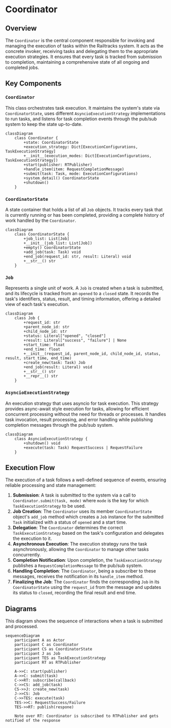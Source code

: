 # Coordinator

## Overview

The `Coordinator` is the central component responsible for invoking and managing the execution of tasks within the Railtracks system. It acts as the concrete invoker, receiving tasks and delegating them to the appropriate execution strategies. It ensures that every task is tracked from submission to completion, maintaining a comprehensive state of all ongoing and completed jobs.

## Key Components

### `Coordinator`

This class orchestrates task execution. It maintains the system's state via `CoordinatorState`, uses different `AsyncioExecutionStrategy` implementations to run tasks, and listens for task completion events through the pub/sub system to keep the state up-to-date.

```mermaid
classDiagram
    class Coordinator {
        +state: CoordinatorState
        +execution_strategy: Dict[ExecutionConfigurations, TaskExecutionStrategy]
        +__init__(execution_modes: Dict[ExecutionConfigurations, TaskExecutionStrategy])
        +start(publisher: RTPublisher)
        +handle_item(item: RequestCompletionMessage)
        +submit(task: Task, mode: ExecutionConfigurations)
        +system_detail() CoordinatorState
        +shutdown()
    }
```
### `CoordinatorState`

A state container that holds a list of all `Job` objects. It tracks every task that is currently running or has been completed, providing a complete history of work handled by the `Coordinator`.

```mermaid
classDiagram
    class CoordinatorState {
        +job_list: List[Job]
        +__init__(job_list: List[Job])
        +empty() CoordinatorState
        +add_job(task: Task) void
        +end_job(request_id: str, result: Literal) void
        +__str__() str
    }
```
### `Job`

Represents a single unit of work. A `Job` is created when a task is submitted, and its lifecycle is tracked from an `opened` to a `closed` state. It records the task's identifiers, status, result, and timing information, offering a detailed view of each task's execution.

```mermaid
classDiagram
    class Job {
        +request_id: str
        +parent_node_id: str
        +child_node_id: str
        +status: Literal["opened", "closed"]
        +result: Literal["success", "failure"] | None
        +start_time: float
        +end_time: float
        +__init__(request_id, parent_node_id, child_node_id, status, result, start_time, end_time)
        +create_new(task: Task) Job
        +end_job(result: Literal) void
        +__str__() str
        +__repr__() str
    }
```

### `AsyncioExecutionStrategy`

An execution strategy that uses asyncio for task execution. This strategy provides async-await style execution for tasks, allowing for efficient concurrent processing without the need for threads or processes. It handles task invocation, result processing, and error handling while publishing completion messages through the pub/sub system.

```mermaid
classDiagram
    class AsyncioExecutionStrategy {
        +shutdown() void
        +execute(task: Task) RequestSuccess | RequestFailure
    }
```

<!-- ```mermaid
classDiagram
    class Coordinator {
        +state: CoordinatorState
        +execution_strategy: Dict[ExecutionConfigurations, TaskExecutionStrategy]
        +submit(task: Task)
        +handle_item(message: RequestCompletionMessage)
    }
    
    class CoordinatorState {
        +job_list: List[Job]
        +add_job(job: Job)
        +end_job(request_id: str, result: str)
        +find_job(request_id: str) Job
    }
    
    class Job {
        +request_id: str
        +task_id: str
        +status: str
        +result: str
        +start_time: float
        +end_time: float
        +error_message: str
        +create_new(task: Task) Job
        +end_job(result: str)
        +set_error(error: str)
    }

    Coordinator "1" *-- "1" CoordinatorState : contains
    CoordinatorState "1" *-- "0..*" Job : manages
``` -->
## Execution Flow

The execution of a task follows a well-defined sequence of events, ensuring reliable processing and state management:

1.  **Submission**: A task is submitted to the system via a call to `Coordinator.submit(task, mode)` where `mode` is the key for which `TaskExecutionStrategy` to be used.
2.  **Job Creation**: The `Coordinator` uses its member `CoordinatorState` object's `add_job` method which creates a `Job` instance for the submitted `Task` initialized with a status of `opened` and a start time.
3.  **Delegation**: The `Coordinator` determines the correct `TaskExecutionStrategy` based on the task's configuration and delegates the execution to it.
4.  **Asynchronous Execution**: The execution strategy runs the task asynchronously, allowing the `Coordinator` to manage other tasks concurrently.
5.  **Completion Notification**: Upon completion, the `TaskExecutionStrategy` publishes a `RequestCompletionMessage` to the pub/sub system.
6.  **Handling Completion**: The `Coordinator`, being a subscriber to these messages, receives the notification in its `handle_item` method.
7.  **Finalizing the Job**: The `Coordinator` finds the corresponding `Job` in its `CoordinatorState` using the `request_id` from the message and updates its status to `closed`, recording the final result and end time.

## Diagrams

This diagram shows the sequence of interactions when a task is submitted and processed.
```mermaid
sequenceDiagram
    participant A as Actor
    participant C as Coordinator
    participant CS as CoordinatorState
    participant J as Job
    participant TES as TaskExecutionStrategy
    participant RT as RTPublisher

    A->>C: start(publisher)
    A->>C: submit(task)
    C->>RT: subscribe(callback)
    C->>CS: add_job(task)
    CS->>J: create_new(task)
    J->>CS: Job
    C->>TES: execute(task)
    TES->>C: RequestSuccess/Failure
    TES->>RT: publish(respone)

    Note over RT: Coordinator is subscribed to RTPublisher and gets notified of the response
```